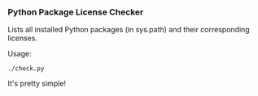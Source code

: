 ### Python Package License Checker

Lists all installed Python packages (in sys.path) and their
corresponding licenses.

Usage:

    ./check.py

It's pretty simple!


